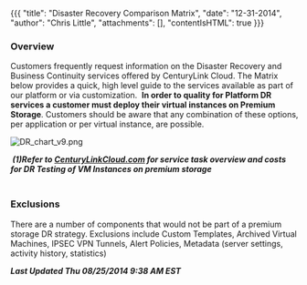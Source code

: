{{{
  "title": "Disaster Recovery Comparison Matrix",
  "date": "12-31-2014",
  "author": "Chris Little",
  "attachments": [],
  "contentIsHTML": true
}}}

<h3>Overview</h3>
<p>Customers frequently request information on the Disaster Recovery and Business Continuity services offered by CenturyLink Cloud. The Matrix below provides a quick, high level guide to the services available as part of our platform or via customization.
  &nbsp;<strong>In order to quality for Platform DR services a customer must deploy their virtual instances on Premium Storage</strong>. Customers should be aware that any combination of these options, per application or per virtual instance, are
  possible. </p>
<p><img src="https://t3n.zendesk.com/attachments/token/6LRpNimlnpjc7GumfnWeoLA5x/?name=DR+chart+v9.png" alt="DR_chart_v9.png" />
</p>
<p><em><strong>&nbsp;(1)Refer to&nbsp;<a href="http://www.centurylinkcloud.com/service-tasks">CenturyLinkCloud.com</a> for service task overview and costs for DR Testing of VM Instances on premium storage</strong></em>
</p>
<h3><em><strong><br /></strong></em><strong>Exclusions</strong></h3>
<p>There are a number of components that would not be part of a premium storage DR strategy. Exclusions include Custom Templates, Archived Virtual Machines, IPSEC VPN Tunnels, Alert Policies, Metadata (server settings, activity history, statistics)</p>
<p><strong><em>Last Updated Thu 08/25/2014 9:38 AM EST</em></strong>
</p>